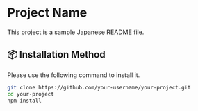 # Project Name

This project is a sample Japanese README file.

## 📦 Installation Method

Please use the following command to install it.

```bash
git clone https://github.com/your-username/your-project.git
cd your-project
npm install  
```
